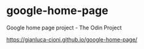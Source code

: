 # google-home-page
Google home page project - The Odin Project

https://gianluca-cioni.github.io/google-home-page/

